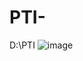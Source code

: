 # PTI-
D:\PTI
![image](https://user-images.githubusercontent.com/121450927/209569077-dac9393f-7c98-4964-9ae5-bd6e6638145c.png)
